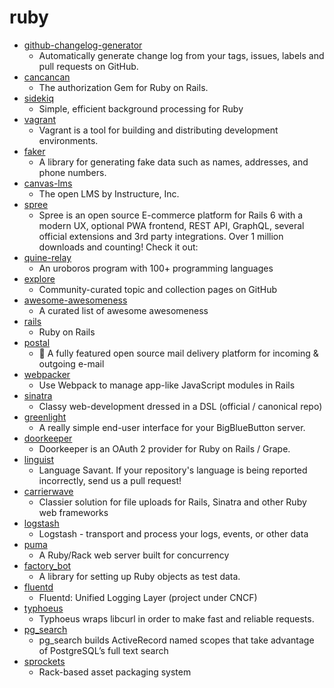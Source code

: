 # ruby
- [github-changelog-generator](https://github.com/github-changelog-generator/github-changelog-generator)
  - Automatically generate change log from your tags, issues, labels and pull requests on GitHub.
- [cancancan](https://github.com/CanCanCommunity/cancancan)
  - The authorization Gem for Ruby on Rails.
- [sidekiq](https://github.com/mperham/sidekiq)
  - Simple, efficient background processing for Ruby
- [vagrant](https://github.com/hashicorp/vagrant)
  - Vagrant is a tool for building and distributing development environments.
- [faker](https://github.com/faker-ruby/faker)
  - A library for generating fake data such as names, addresses, and phone numbers.
- [canvas-lms](https://github.com/instructure/canvas-lms)
  - The open LMS by Instructure, Inc.
- [spree](https://github.com/spree/spree)
  - Spree is an open source E-commerce platform for Rails 6 with a modern UX, optional PWA frontend, REST API, GraphQL, several official extensions and 3rd party integrations. Over 1 million downloads and counting! Check it out:
- [quine-relay](https://github.com/mame/quine-relay)
  - An uroboros program with 100+ programming languages
- [explore](https://github.com/github/explore)
  - Community-curated topic and collection pages on GitHub
- [awesome-awesomeness](https://github.com/bayandin/awesome-awesomeness)
  - A curated list of awesome awesomeness
- [rails](https://github.com/rails/rails)
  - Ruby on Rails
- [postal](https://github.com/postalhq/postal)
  - 📨 A fully featured open source mail delivery platform for incoming & outgoing e-mail
- [webpacker](https://github.com/rails/webpacker)
  - Use Webpack to manage app-like JavaScript modules in Rails
- [sinatra](https://github.com/sinatra/sinatra)
  - Classy web-development dressed in a DSL (official / canonical repo)
- [greenlight](https://github.com/bigbluebutton/greenlight)
  - A really simple end-user interface for your BigBlueButton server.
- [doorkeeper](https://github.com/doorkeeper-gem/doorkeeper)
  - Doorkeeper is an OAuth 2 provider for Ruby on Rails / Grape.
- [linguist](https://github.com/github/linguist)
  - Language Savant. If your repository's language is being reported incorrectly, send us a pull request!
- [carrierwave](https://github.com/carrierwaveuploader/carrierwave)
  - Classier solution for file uploads for Rails, Sinatra and other Ruby web frameworks
- [logstash](https://github.com/elastic/logstash)
  - Logstash - transport and process your logs, events, or other data
- [puma](https://github.com/puma/puma)
  - A Ruby/Rack web server built for concurrency
- [factory_bot](https://github.com/thoughtbot/factory_bot)
  - A library for setting up Ruby objects as test data.
- [fluentd](https://github.com/fluent/fluentd)
  - Fluentd: Unified Logging Layer (project under CNCF)
- [typhoeus](https://github.com/typhoeus/typhoeus)
  - Typhoeus wraps libcurl in order to make fast and reliable requests.
- [pg_search](https://github.com/Casecommons/pg_search)
  - pg_search builds ActiveRecord named scopes that take advantage of PostgreSQL’s full text search
- [sprockets](https://github.com/rails/sprockets)
  - Rack-based asset packaging system
